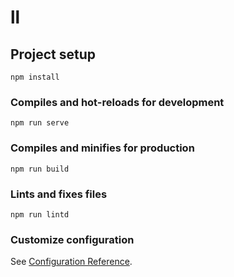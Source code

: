 # ll

## Project setup
```
npm install
```

### Compiles and hot-reloads for development
```
npm run serve
```

### Compiles and minifies for production
```
npm run build
```

### Lints and fixes files
```
npm run lintd
```

### Customize configuration
See [Configuration Reference](https://cli.vuejs.org/config/).
